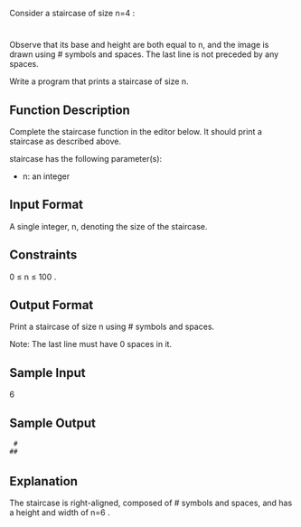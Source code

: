 Consider a staircase of size n=4 :

   #
  ##
 ###
####

Observe that its base and height are both equal to n, and the image is drawn using # symbols and spaces. The last line is not preceded by any spaces.

Write a program that prints a staircase of size n.

## Function Description

Complete the staircase function in the editor below. It should print a staircase as described above.

staircase has the following parameter(s):

- n: an integer

## Input Format
A single integer, n, denoting the size of the staircase.

## Constraints
0 ≤ n ≤ 100
 .

## Output Format

Print a staircase of size n using # symbols and spaces.

Note: The last line must have 0 spaces in it.

## Sample Input
6

## Sample Output

     #
    ##
   ###
  ####
 #####
######

## Explanation
The staircase is right-aligned, composed of # symbols and spaces, and has a height and width of n=6 .
